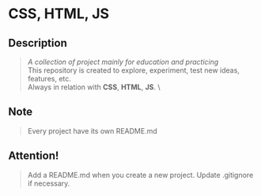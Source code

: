 # CSS, HTML, JS

## Description

> _A collection of project mainly for education and practicing_ \
> This repository is created to explore, experiment, test new ideas, features, etc. \
> Always in relation with __CSS__, __HTML__, __JS__. \

## Note

> Every project have its own README.md

## **Attention!**

> Add a README.md when you create a new project.
> Update .gitignore if necessary.
